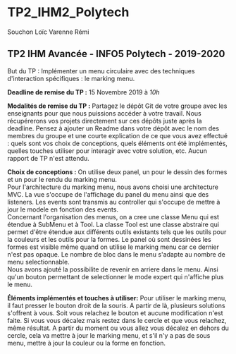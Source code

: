 # TP2_IHM2_Polytech
Souchon Loïc 
Varenne Rémi

## TP2 IHM Avancée - INFO5 Polytech - 2019-2020

But du TP : Implémenter un menu circulaire avec des techniques d'interaction spécifiques : le marking menu.

**Deadline de remise du TP :** 15 Novembre 2019 à *10h*

**Modalités de remise du TP :** Partagez le dépôt Git de votre groupe avec les enseignants pour que nous puissions accéder à votre travail. Nous récupérerons vos projets directement sur ces dépôts juste après la deadline. 
Pensez à ajouter un Readme dans votre dépôt avec le nom des membres du groupe et une courte explication de ce que vous avez effectué : quels sont vos choix de conceptions, quels éléments ont été implémentés, quelles touches utiliser pour interagir avec votre solution, etc. Aucun rapport de TP n'est attendu.

**Choix de conceptions :** On utilise deux panel, un pour le dessin des formes et un pour le rendu du marking menu.  
Pour l'architecture du marking menu, nous avons choisi une architecture MVC. La vue s'occupe de l'affichage du panel du menu ainsi que des listeners. Les events sont transmis au controller qui s'occupe de mettre à jour le modele en fonction des events.  
Concernant l'organisation des menus, on a cree une classe Menu qui est étendue à SubMenu et à Tool. La classe Tool est une classe abstraire qui permet d'être étendue aux différents outils existants tels que les outils pour la couleurs et les outils pour la formes. Le panel où sont dessinées les formes est visible même quand on utilise le marking menu car ce dernier n'est pas opaque. Le nombre de bloc dans le menu s'adapte au nombre de menu selectionnable.  
Nous avons ajouté la possibilite de revenir en arriere dans le menu. Ainsi qu'un bouton permettant de selectionner le mode expert qui n'affiche plus le menu.

**Éléments implémentés et touches à utiliser:** Pour utiliser le marking menu, il faut presser le bouton droit de la souris. A partir de là, plusieurs solutions s'offrent à vous. Soit vous relachez le bouton et aucune modification n'est faite. Si vous vous décalez mais restez dans le cercle et que vous relachez, même résultat. A partir du moment ou vous allez vous décalez en dehors du cercle, cela va mettre à jour le marking menu, et s'il n'y a pas de sous menu, mettre à jour la couleur ou la forme en fonction. 

